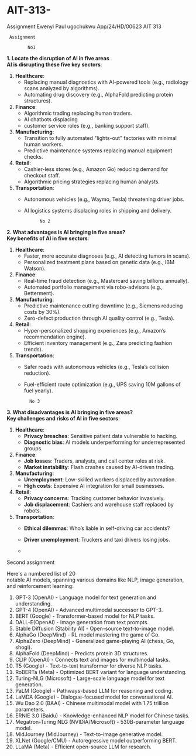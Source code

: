 # AIT-313-
Assignment 
Ewenyi Paul ugochukwu
App/24/HD/00623
AIT 313
     
     Assignment 

            No1 

 **1. Locate the disruption of AI in five areas**  
**AI is disrupting these five key sectors**:  
1. **Healthcare**:  
   - Replacing manual diagnostics with AI-powered tools (e.g., radiology scans analyzed by algorithms).  
   - Automating drug discovery (e.g., AlphaFold predicting protein structures).  
2. **Finance**:  
   - Algorithmic trading replacing human traders.  
   - AI chatbots displacing
   - customer service roles (e.g., banking support staff).  
3. **Manufacturing**:  
   - Transition to fully automated "lights-out" factories with minimal human workers.  
   - Predictive maintenance systems replacing manual equipment checks.  
4. **Retail**:  
   - Cashier-less stores (e.g., Amazon Go) reducing demand for checkout staff.  
   - Algorithmic pricing strategies replacing human analysts.  
5. **Transportation**:  
   - Autonomous vehicles (e.g., Waymo, Tesla) threatening driver jobs.  
   - AI logistics systems displacing roles in shipping and delivery. 
 

               No 2

 **2. What advantages is AI bringing in five areas?**  
**Key benefits of AI in five sectors**:  
1. **Healthcare**:  
   - Faster, more accurate diagnoses (e.g., AI detecting tumors in scans).  
   - Personalized treatment plans based on genetic data (e.g., IBM Watson).  
2. **Finance**:  
   - Real-time fraud detection (e.g., Mastercard saving billions annually).  
   - Automated portfolio management via robo-advisors (e.g., Betterment).  
3. **Manufacturing**:  
   - Predictive maintenance cutting downtime (e.g., Siemens reducing costs by 30%).  
   - Zero-defect production through AI quality control (e.g., Tesla).  
4. **Retail**:  
   - Hyper-personalized shopping experiences (e.g., Amazon’s recommendation engine).  
   - Efficient inventory management (e.g., Zara predicting fashion trends).  
5. **Transportation**:  
   - Safer roads with autonomous vehicles (e.g., Tesla’s collision reduction).  
   - Fuel-efficient route optimization (e.g., UPS saving 10M gallons of fuel yearly).  

           No 3

 **3. What disadvantages is AI bringing in five areas?**  
**Key challenges and risks of AI in five sectors**:  
1. **Healthcare**:  
   - **Privacy breaches**: Sensitive patient data vulnerable to hacking.  
   - **Diagnostic bias**: AI models underperforming for underrepresented groups.  
2. **Finance**:  
   - **Job losses**: Traders, analysts, and call center roles at risk.  
   - **Market instability**: Flash crashes caused by AI-driven trading.  
3. **Manufacturing**:  
   - **Unemployment**: Low-skilled workers displaced by automation.  
   - **High costs**: Expensive AI integration for small businesses.  
4. **Retail**:  
   - **Privacy concerns**: Tracking customer behavior invasively.  
   - **Job displacement**: Cashiers and warehouse staff replaced by robots.  
5. **Transportation**:  
   - **Ethical dilemmas**: Who’s liable in self-driving car accidents?  
   - **Driver unemployment**: Truckers and taxi drivers losing jobs.
  
   - 
Second assignment


Here's a numbered list of 20   
 notable AI models, spanning various domains like NLP, image generation, and reinforcement learning:

1. GPT-3 (OpenAI) - Language model for text generation and understanding.  
2. GPT-4 (OpenAI) - Advanced multimodal successor to GPT-3.  
3. BERT (Google) - Transformer-based model for NLP tasks.  
4. DALL-E(OpenAI) - Image generation from text prompts.  
5. Stable Diffusion (Stability AI) - Open-source text-to-image model.  
6. AlphaGo (DeepMind) - RL model mastering the game of Go.  
7. AlphaZero (DeepMind) - Generalized game-playing AI (chess, Go, shogi).  
8. AlphaFold (DeepMind) - Predicts protein 3D structures.  
9. CLIP (OpenAI) - Connects text and images for multimodal tasks.  
10. T5 (Google) - Text-to-text transformer for diverse NLP tasks.  
11. RoBERTa (Meta) - Optimized BERT variant for language understanding.  
12. Turing-NLG (Microsoft) - Large-scale language model for text generation.  
13. PaLM (Google) - Pathways-based LLM for reasoning and coding.  
14. LaMDA (Google) - Dialogue-focused model for conversational AI.  
15. Wu Dao 2.0 (BAAI) - Chinese multimodal model with 1.75 trillion parameters.  
16. ERNIE 3.0 (Baidu) - Knowledge-enhanced NLP model for Chinese tasks.  
17. Megatron-Turing NLG (NVIDIA/Microsoft) - 530B-parameter language model.  
18. MidJourney (MidJourney) - Text-to-image generative model.  
19. XLNet (Google/CMU) - Autoregressive model outperforming BERT.  
20. LLaMA (Meta) - Efficient open-source LLM for research.
